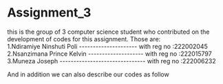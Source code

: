 # Assignment_3


this is the group of 3 computer science student who contributed on the development of codes for this assignment. Those are:                  
1.Ndiramiye Ninshuti Poli --------------------- with reg no :222002045                                                    
2.Nsanzimana Prince Kelvin -------------------- with reg no :222015797                                                          
3.Muneza Joseph ------------------------------- with reg no :222006232

And in addition we can also describe our codes as follow

